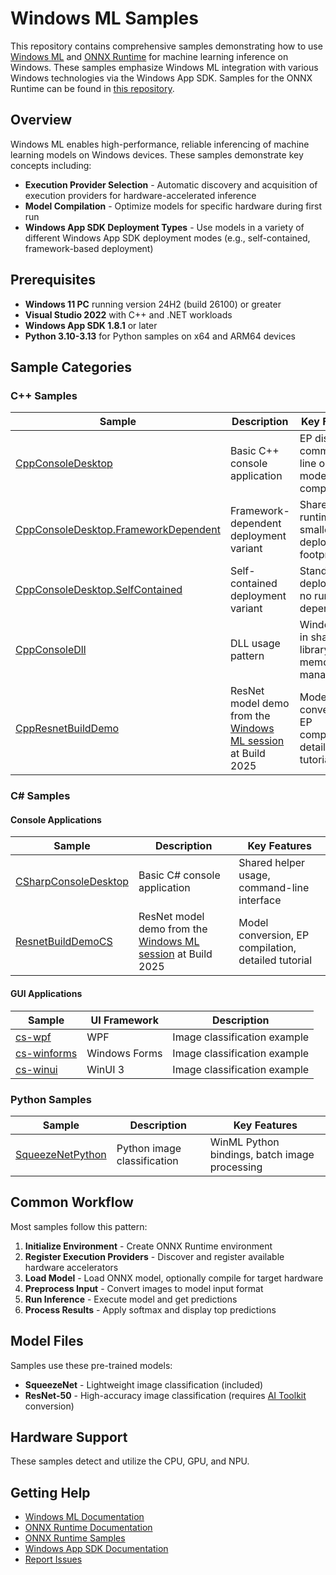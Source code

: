 # Windows ML Samples

This repository contains comprehensive samples demonstrating how to use [Windows ML](https://learn.microsoft.com/en-us/windows/ai/new-windows-ml/overview) and [ONNX Runtime](https://onnxruntime.ai/) for machine learning inference on Windows. These samples emphasize Windows ML integration with various Windows technologies via the Windows App SDK. Samples for the ONNX Runtime can be found in [this repository](https://github.com/microsoft/onnxruntime-inference-examples).

## Overview

Windows ML enables high-performance, reliable inferencing of machine learning models on Windows devices. These samples demonstrate key concepts including:

- **Execution Provider Selection** - Automatic discovery and acquisition of execution providers for hardware-accelerated inference
- **Model Compilation** - Optimize models for specific hardware during first run
- **Windows App SDK Deployment Types** - Use models in a variety of different Windows App SDK deployment modes (e.g., self-contained, framework-based deployment)

## Prerequisites

- **Windows 11 PC** running version 24H2 (build 26100) or greater
- **Visual Studio 2022** with C++ and .NET workloads
- **Windows App SDK 1.8.1** or later
- **Python 3.10-3.13** for Python samples on x64 and ARM64 devices

## Sample Categories

### C++ Samples

| Sample | Description | Key Features |
|--------|-------------|--------------|
| [CppConsoleDesktop](cpp/CppConsoleDesktop/) | Basic C++ console application | EP discovery, command-line options, model compilation |
| [CppConsoleDesktop.FrameworkDependent](cpp/CppConsoleDesktop.FrameworkDependent/) | Framework-dependent deployment variant | Shared runtime, smaller deployment footprint |
| [CppConsoleDesktop.SelfContained](cpp/CppConsoleDesktop.SelfContained/) | Self-contained deployment variant | Standalone deployment, no runtime dependencies |
| [CppConsoleDll](cpp/CppConsoleDll/) | DLL usage pattern | WindowsML in shared library, memory management |
| [CppResnetBuildDemo](cpp/CppResnetBuildDemo/) | ResNet model demo from the [Windows ML session](https://www.youtube.com/watch?v=AQjOq8qSsbE) at Build 2025 | Model conversion, EP compilation, detailed tutorial |

### C# Samples

#### Console Applications
| Sample | Description | Key Features |
|--------|-------------|--------------|
| [CSharpConsoleDesktop](cs/CSharpConsoleDesktop/) | Basic C# console application | Shared helper usage, command-line interface |
| [ResnetBuildDemoCS](cs/ResnetBuildDemoCS/) | ResNet model demo from the [Windows ML session](https://www.youtube.com/watch?v=AQjOq8qSsbE) at Build 2025 | Model conversion, EP compilation, detailed tutorial |

#### GUI Applications
| Sample | UI Framework | Description |
|--------|-------------|-------------|
| [cs-wpf](cs-wpf/) | WPF | Image classification example |
| [cs-winforms](cs-winforms/) | Windows Forms | Image classification example |
| [cs-winui](cs-winui/) | WinUI 3 | Image classification example |

### Python Samples

| Sample | Description | Key Features |
|--------|-------------|--------------|
| [SqueezeNetPython](python/SqueezeNetPython/) | Python image classification | WinML Python bindings, batch image processing |

## Common Workflow

Most samples follow this pattern:

1. **Initialize Environment** - Create ONNX Runtime environment
2. **Register Execution Providers** - Discover and register available hardware accelerators
3. **Load Model** - Load ONNX model, optionally compile for target hardware
4. **Preprocess Input** - Convert images to model input format
5. **Run Inference** - Execute model and get predictions
6. **Process Results** - Apply softmax and display top predictions

## Model Files

Samples use these pre-trained models:

- **SqueezeNet** - Lightweight image classification (included)
- **ResNet-50** - High-accuracy image classification (requires [AI Toolkit](https://code.visualstudio.com/docs/intelligentapps/modelconversion) conversion)

## Hardware Support

These samples detect and utilize the CPU, GPU, and NPU.

## Getting Help

- [Windows ML Documentation](https://learn.microsoft.com/en-us/windows/ai/new-windows-ml/overview)
- [ONNX Runtime Documentation](https://onnxruntime.ai/docs/)
- [ONNX Runtime Samples](https://github.com/microsoft/onnxruntime-inference-examples)
- [Windows App SDK Documentation](https://docs.microsoft.com/windows/apps/windows-app-sdk/)
- [Report Issues](https://github.com/microsoft/WindowsAppSDK-Samples/issues)
